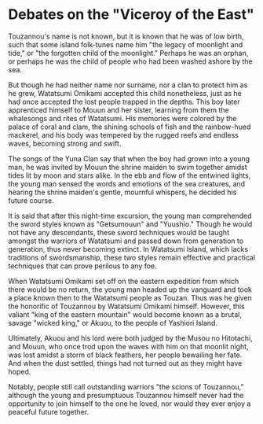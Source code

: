 # Debates on the "Viceroy of the East"

Touzannou's name is not known, but it is known that he was of low birth, such that some island folk-tunes name him "the
legacy of moonlight and tide," or "the forgotten child of the moonlight." Perhaps he was an orphan, or perhaps he was
the child of people who had been washed ashore by the sea.

But though he had neither name nor surname, nor a clan to protect him as he grew, Watatsumi Omikami accepted this child
nonetheless, just as he had once accepted the lost people trapped in the depths. This boy later apprenticed himself to
Mouun and her sister, learning from them the whalesongs and rites of Watatsumi. His memories were colored by the palace
of coral and clam, the shining schools of fish and the rainbow-hued mackerel, and his body was tempered by the rugged
reefs and endless waves, becoming strong and swift.

The songs of the Yuna Clan say that when the boy had grown into a young man, he was invited by Mouun the shrine maiden
to swim together amidst tides lit by moon and stars alike. In the ebb and flow of the entwined lights, the young man
sensed the words and emotions of the sea creatures, and hearing the shrine maiden's gentle, mournful whispers, he
decided his future course.

It is said that after this night-time excursion, the young man comprehended the sword styles known as "Getsumouun" and
"Yuushio." Though he would not have any descendants, these sword techniques would be taught amongst the warriors of
Watatsumi and passed down from generation to generation, thus never becoming extinct. In Watatsumi Island, which lacks
traditions of swordsmanship, these two styles remain effective and practical techniques that can prove perilous to any
foe.

When Watatsumi Omikami set off on the eastern expedition from which there would be no return, the young man headed up
the vanguard and took a place known then to the Watatsumi people as Touzan. Thus was he given the honorific of Touzannou
by Watatsumi Omikami himself. However, this valiant "king of the eastern mountain" would become known as a brutal,
savage "wicked king," or Akuou, to the people of Yashiori Island.

Ultimately, Akuou and his lord were both judged by the Musou no Hitotachi, and Mouun, who once trod upon the waves with
him on that moonlit night, was lost amidst a storm of black feathers, her people bewailing her fate. And when the dust
settled, things had not turned out as they might have hoped.

Notably, people still call outstanding warriors "the scions of Touzannou," although the young and presumptuous Touzannou
himself never had the opportunity to join himself to the one he loved, nor would they ever enjoy a peaceful future
together.
